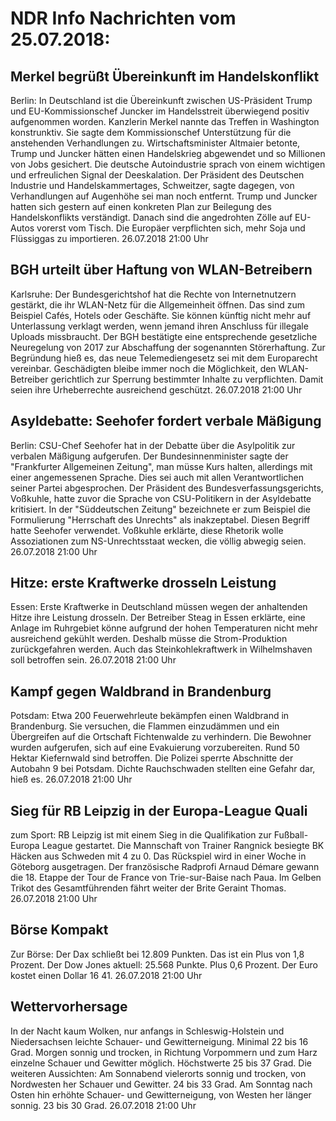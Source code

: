 # NDR Info Nachrichten vom 25.07.2018:


## Merkel begrüßt Übereinkunft im Handelskonflikt
Berlin: In Deutschland ist die Übereinkunft zwischen US-Präsident Trump und EU-Kommissionschef Juncker im Handelsstreit überwiegend positiv aufgenommen worden. Kanzlerin Merkel nannte das Treffen in Washington konstrunktiv. Sie sagte dem Kommissionschef Unterstützung für die anstehenden Verhandlungen zu. Wirtschaftsminister Altmaier betonte, Trump und Juncker hätten einen Handelskrieg abgewendet und so Millionen von Jobs gesichert. Die deutsche Autoindustrie sprach von einem wichtigen und erfreulichen Signal der Deeskalation. Der Präsident des Deutschen Industrie und Handelskammertages, Schweitzer, sagte dagegen, von Verhandlungen auf Augenhöhe sei man noch entfernt. Trump und Juncker hatten sich gestern auf einen konkreten Plan zur Beilegung des Handelskonflikts verständigt. Danach sind die angedrohten Zölle auf EU-Autos vorerst vom Tisch. Die Europäer verpflichten sich, mehr Soja und Flüssiggas zu importieren. 26.07.2018 21:00 Uhr 

## BGH urteilt über Haftung von WLAN-Betreibern
Karlsruhe: Der Bundesgerichtshof hat die Rechte von Internetnutzern gestärkt, die ihr WLAN-Netz für die Allgemeinheit öffnen. Das sind zum Beispiel Cafés, Hotels oder Geschäfte. Sie können künftig nicht mehr auf Unterlassung verklagt werden, wenn jemand ihren Anschluss für illegale Uploads missbraucht. Der BGH bestätigte eine entsprechende gesetzliche Neuregelung von 2017 zur Abschaffung der sogenannten Störerhaftung. Zur Begründung hieß es, das neue Telemediengesetz sei mit dem Europarecht vereinbar. Geschädigten bleibe immer noch die Möglichkeit, den WLAN-Betreiber gerichtlich zur Sperrung bestimmter Inhalte zu verpflichten. Damit seien ihre Urheberrechte ausreichend geschützt. 26.07.2018 21:00 Uhr 

## Asyldebatte: Seehofer fordert verbale Mäßigung
Berlin: 			 CSU-Chef Seehofer hat in der Debatte über die Asylpolitik zur verbalen Mäßigung aufgerufen. Der Bundesinnenminister sagte der "Frankfurter Allgemeinen Zeitung", man müsse Kurs halten, allerdings mit einer angemessenen Sprache. Dies sei auch mit allen Verantwortlichen seiner Partei abgesprochen. Der Präsident des Bundesverfassungsgerichts, Voßkuhle, hatte zuvor die Sprache von CSU-Politikern in der Asyldebatte kritisiert. In der "Süddeutschen Zeitung" bezeichnete er zum Beispiel die Formulierung "Herrschaft des Unrechts" als inakzeptabel. Diesen Begriff hatte Seehofer verwendet. Voßkuhle erklärte, diese Rhetorik wolle Assoziationen zum NS-Unrechtsstaat wecken, die völlig abwegig seien. 26.07.2018 21:00 Uhr 

## Hitze: erste Kraftwerke drosseln Leistung
Essen: Erste Kraftwerke in Deutschland müssen wegen der anhaltenden Hitze ihre Leistung drosseln. Der Betreiber Steag in Essen erklärte, eine Anlage im Ruhrgebiet könne aufgrund der hohen Temperaturen nicht mehr ausreichend gekühlt werden. Deshalb müsse die Strom-Produktion zurückgefahren werden. Auch das Steinkohlekraftwerk in Wilhelmshaven soll betroffen sein. 26.07.2018 21:00 Uhr 

## Kampf gegen Waldbrand in Brandenburg
Potsdam: Etwa 200 Feuerwehrleute bekämpfen einen Waldbrand in Brandenburg. Sie versuchen, die Flammen einzudämmen und ein Übergreifen auf die Ortschaft Fichtenwalde zu verhindern. Die Bewohner wurden aufgerufen, sich auf eine Evakuierung vorzubereiten. Rund 50 Hektar Kiefernwald sind betroffen. Die Polizei sperrte Abschnitte der Autobahn 9 bei Potsdam. Dichte Rauchschwaden stellten eine Gefahr dar, hieß es. 26.07.2018 21:00 Uhr 

## Sieg für RB Leipzig in der Europa-League Quali
zum Sport: RB Leipzig ist mit einem Sieg in die Qualifikation zur Fußball-Europa League gestartet. Die Mannschaft von Trainer Rangnick besiegte BK Häcken aus Schweden mit 4 zu 0. Das Rückspiel wird in einer Woche in Göteborg ausgetragen. Der französische Radprofi Arnaud Démare gewann die 18. Etappe der Tour de France von Trie-sur-Baise nach Paua. Im Gelben Trikot des Gesamtführenden fährt weiter der Brite Geraint Thomas. 26.07.2018 21:00 Uhr 

## Börse Kompakt
Zur Börse: Der Dax schließt bei 12.809 Punkten. Das ist ein Plus von 1,8 Prozent. Der Dow Jones aktuell: 25.568 Punkte. Plus 0,6 Prozent. Der Euro kostet einen Dollar 16 41. 26.07.2018 21:00 Uhr 

## Wettervorhersage
In der Nacht kaum Wolken, nur anfangs in Schleswig-Holstein und Niedersachsen leichte Schauer- und Gewitterneigung. Minimal 22 bis 16 Grad. Morgen sonnig und trocken, in Richtung Vorpommern und zum Harz einzelne Schauer und Gewitter möglich. Höchstwerte 25 bis 37 Grad. Die weiteren Aussichten: Am Sonnabend vielerorts sonnig und trocken, von Nordwesten her Schauer und Gewitter. 24 bis 33 Grad. Am Sonntag nach Osten hin erhöhte Schauer- und Gewitterneigung, von Westen her länger sonnig. 23 bis 30 Grad. 26.07.2018 21:00 Uhr 
